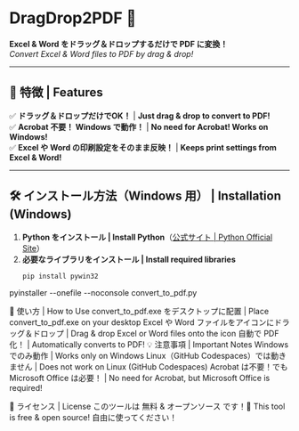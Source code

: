 # DragDrop2PDF 🚀  
**Excel & Word をドラッグ＆ドロップするだけで PDF に変換！**  
_Convert Excel & Word files to PDF by drag & drop!_

---

## 🌟 特徴 | Features  
✅ **ドラッグ＆ドロップだけでOK！** | **Just drag & drop to convert to PDF!**  
✅ **Acrobat 不要！ Windows で動作！** | **No need for Acrobat! Works on Windows!**  
✅ **Excel や Word の印刷設定をそのまま反映！** | **Keeps print settings from Excel & Word!**  

---

## 🛠 インストール方法（Windows 用） | Installation (Windows)  
1. **Python をインストール | Install Python**（[公式サイト | Python Official Site](https://www.python.org/downloads/)）  
2. **必要なライブラリをインストール | Install required libraries**  
   ```sh
   pip install pywin32

pyinstaller --onefile --noconsole convert_to_pdf.py


🚀 使い方 | How to Use
convert_to_pdf.exe をデスクトップに配置 | Place convert_to_pdf.exe on your desktop
Excel や Word ファイルをアイコンにドラッグ＆ドロップ | Drag & drop Excel or Word files onto the icon
自動で PDF 化！ | Automatically converts to PDF!
💡 注意事項 | Important Notes
Windows でのみ動作 | Works only on Windows
Linux（GitHub Codespaces）では動きません | Does not work on Linux (GitHub Codespaces)
Acrobat は不要！でも Microsoft Office は必要！ | No need for Acrobat, but Microsoft Office is required!

📝 ライセンス | License
このツールは 無料 & オープンソース です！🎉
This tool is free & open source!
自由に使ってください！
